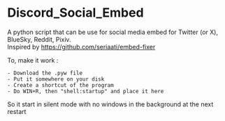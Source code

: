 # Discord_Social_Embed
A python script that can be use for social media embed for Twitter (or X), BlueSky, Reddit, Pixiv.<br/>
Inspired by https://github.com/seriaati/embed-fixer

To, make it work :
```
- Download the .pyw file
- Put it somewhere on your disk
- Create a shortcut of the program
- Do WIN+R, then "shell:startup" and place it here
```
So it start in silent mode with no windows in the background at the next restart
